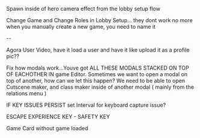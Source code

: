 Spawn inside of hero camera effect from the lobby setup flow

Change Game and Change Roles in Lobby Setup... they dont work no more
  when you manually create a new game, you need to name it

--

Agora User Video, have it load a user and have it like upload it as a profile pic??

Fix how modals work...Youve got ALL THESE MODALS STACKED ON TOP OF EACHOTHER IN game Editor. Sometimes we want to open a modal on top of another, how can we let this happen? We need to be able to open Cutscene maker, and class maker inside of another modal ( mainly from the relations menu )

IF KEY ISSUES PERSIST
set Interval for keyboard capture issue?

ESCAPE EXPERIENCE KEY - SAFETY KEY

Game Card without game loaded